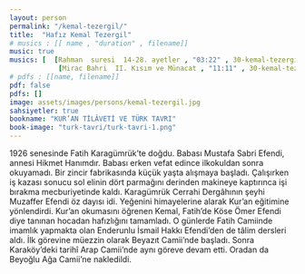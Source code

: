 ```yaml
---
layout: person
permalink: "/kemal-tezergil/"
title:  "Hafız Kemal Tezergil"
# musics : [[ name , "duration" , filename]]
music: true
musics: [  [Rahman  suresi  14-28. ayetler , "03:22" , 30-kemal-tezergil/1],
            [Mirac Bahri  II. Kısım ve Münacat , "11:11" , 30-kemal-tezergil/2]]
# pdfs : [[name, filename]]
pdf: false
pdfs: []
image: assets/images/persons/kemal-tezergil.jpg
sahsiyetler: true
bookname: "KUR’AN TİLÂVETİ VE TÜRK TAVRI"
book-image: "turk-tavri/turk-tavri-1.png"
---
```


1926 senesinde Fatih Karagümrük’te doğdu. Babası Mustafa Sabri Efendi, annesi Hikmet Hanımdır. 
Babası erken vefat edince ilkokuldan sonra okuyamadı. Bir zincir fabrikasında küçük yaşta alışmaya başladı. Çalışırken iş kazası sonucu sol elinin dört parmağını derinden makineye kaptırınca işi bırakma mecburiyetinde kaldı. 
Karagümrük Cerrahi Dergâhının şeyhi Muzaffer Efendi öz dayısı idi. Yeğenini himayelerine alarak Kur’an eğitimine yönlendirdi. Kur’an okumasını öğrenen Kemal, Fatih’de Köse Ömer Efendi diye tanınan hocadan hafızlığını tamamladı. O günlerde Fatih Camiinde imamlık yapmakta olan Enderunlu İsmail Hakkı Efendi’den de tâlim dersleri aldı. İlk görevine müezzin olarak Beyazıt Camii’nde başladı. Sonra Karaköy’deki tarihî Arap Camii’nde aynı göreve devam etti. Oradan da Beyoğlu Ağa Camii’ne nakledildi. 
